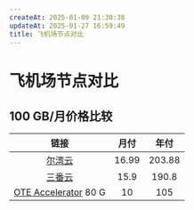 ```yaml
---
createAt: 2025-01-09 21:30:38
updateAt: 2025-01-27 16:59:49
title: 飞机场节点对比
---
```


# 飞机场节点对比

## 100 GB/月价格比较

|                                   链接                                    |  月付   |   年付   |
| :---------------------------------------------------------------------: | :---: | :----: |
|                   [尔湾云](https://erwan43.pw/user/shop)                   | 16.99 | 203.88 |
|           [三番云](https://3fan.3f66.net/#/dashboard/workplace)            | 15.9  | 190.8  |
| [OTE Accelerator](https://uso.oteacc.org/passport.html#/dashboard) 80 G |  10   |  105   |
